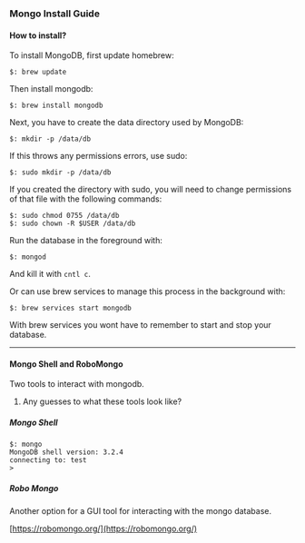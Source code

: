 ### Mongo Install Guide

#### How to install?

To install MongoDB, first update homebrew:

```
$: brew update
```
Then install mongodb:

```
$: brew install mongodb
```

Next, you have to create the data directory used by MongoDB:

```
$: mkdir -p /data/db
```

If this throws any permissions errors, use sudo:

```
$: sudo mkdir -p /data/db
```
If you created the directory with sudo, you will need to change permissions of that file with the following commands: 

```
$: sudo chmod 0755 /data/db 
$: sudo chown -R $USER /data/db
```
Run the database in the foreground with:

```
$: mongod
```
And kill it with `cntl c`.

Or can use brew services to manage this process in the background with: 

```
$: brew services start mongodb
```
With brew services you wont have to remember to start and stop your database.

-----

#### Mongo Shell and RoboMongo
Two tools to interact with mongodb.

1. Any guesses to what these tools look like?

##### Mongo Shell
```
$: mongo
MongoDB shell version: 3.2.4
connecting to: test
>
```
##### Robo Mongo
Another option for a GUI tool for interacting with the mongo database. 

[https://robomongo.org/](https://robomongo.org/)